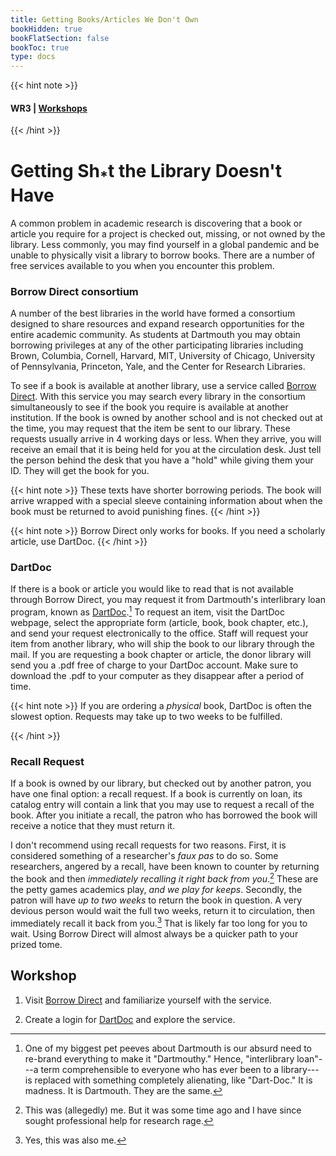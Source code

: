 ```yaml
---
title: Getting Books/Articles We Don't Own
bookHidden: true
bookFlatSection: false
bookToc: true
type: docs
---
```


{{< hint note >}} 
#### <i class="fas fa-dot-circle"></i>  **WR3** | [**Workshops**](/courses/workshops/) 
{{< /hint >}}


# Getting Sh<sub>*</sub>t the Library Doesn't Have

A common problem in academic research is discovering that a book or
article you require for a project is checked out, missing, or not owned
by the library. Less commonly, you may find yourself in a global pandemic and be unable
to physically visit a library to borrow books. There are a number of free services available to you
when you encounter this problem.

### Borrow Direct consortium

A number of the best libraries in the world have formed a consortium
designed to share resources and expand research opportunities for the
entire academic community. As students at Dartmouth you may
obtain borrowing privileges at any of the other participating libraries
including Brown, Columbia, Cornell, Harvard, MIT, University of Chicago, University of Pennsylvania,
Princeton, Yale, and the Center for Research Libraries. 

To see if a book is available at another library, use a service called
[Borrow Direct](http://www.dartmouth.edu/~library/res-share/borrowdirect/). With
this service you may search every library in the consortium
simultaneously to see if the book you require is available at another
institution. If the book is owned by another school and is not checked
out at the time, you may request that the item be sent to our library.
These requests usually arrive in 4 working days or less. When they arrive, you will
receive an email that it is being held for you at the circulation desk. Just tell the
person behind the desk that you have a "hold" while giving them your ID. They will get
the book for you. 

{{< hint note >}}
[<i class="fas fa-circle"></i>]() These texts have shorter borrowing periods. The book will arrive wrapped with a special sleeve
containing information about when the book must be returned to avoid punishing fines. 
{{< /hint >}}

{{< hint note >}}
[<i class="fas fa-circle"></i>]() Borrow Direct only works for books. If you need a scholarly article, use DartDoc.
{{< /hint >}}


### DartDoc

If there is a book or article you would like to read that is not
available through Borrow Direct, you may request it from Dartmouth's
interlibrary loan program, known as [DartDoc](https://library.dartmouth.edu/tools/ezProxy/lspLogin/DartDoc/debug).[^1] To request an item, visit
the DartDoc webpage, select the appropriate form (article, book, book chapter,
etc.), and send your request electronically to the office. Staff will
request your item from another library, who will ship the book to our
library through the mail. If you are requesting a book chapter or
article, the donor library will send you a .pdf free of charge to your
DartDoc account. Make sure to download the .pdf to your computer as they disappear after a period of time. 

{{< hint note >}}
[<i class="fas fa-circle"></i>]() If you are ordering a *physical* book, DartDoc is often the slowest option. Requests may take up to two weeks to be fulfilled.

{{< /hint >}}


### Recall Request

If a book is owned by our library, but checked out by another patron, you have one final option: a recall request. If a book is currently on loan, its catalog entry will contain a link that you may use to request a recall of the book. After you initiate a recall, the patron who has borrowed the book will receive a notice that they must return it. 

I don't recommend using recall requests for two reasons. First, it is considered something of a researcher's *faux pas* to do so. Some researchers, angered by a recall, have been known to counter by returning the book and then *immediately recalling it right back from you*.[^2] These are the petty games academics play, *and we play for keeps*. Secondly, the patron will have *up to two weeks* to return the book in question. A very devious person would wait the full two weeks, return it to circulation, then immediately recall it back from you.[^3] That is likely far too long for you to wait. Using Borrow Direct will almost always be a quicker path to your prized tome.   


## Workshop

1. Visit [Borrow Direct](https://www.library.dartmouth.edu/borrow-renew/borrowing-requesting#borrowdirect) and familiarize yourself with the service. 

2. Create a login for [DartDoc](https://dartmouth.illiad.oclc.org/illiad/berry/illiad.dll?Action=10&Form=79) and explore the service. 


[^1]: One of my biggest pet peeves about Dartmouth is our absurd need to re-brand everything to make it "Dartmouthy." Hence, "interlibrary loan"---a term comprehensible to everyone who has ever been to a library---is replaced with something completely alienating, like "Dart-Doc." It is madness. It is Dartmouth. They are the same. 

[^2]: This was (allegedly) me. But it was some time ago and I have since sought professional help for research rage. 

[^3]: Yes, this was also me. 

